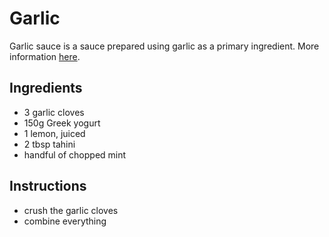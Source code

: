 # Garlic

Garlic sauce is a sauce prepared using garlic as a primary ingredient.
More information [here](https://en.wikipedia.org/wiki/Garlic_sauce).

## Ingredients

- 3 garlic cloves
- 150g Greek yogurt
- 1 lemon, juiced
- 2 tbsp tahini
- handful of chopped mint

## Instructions

- crush the garlic cloves
- combine everything
